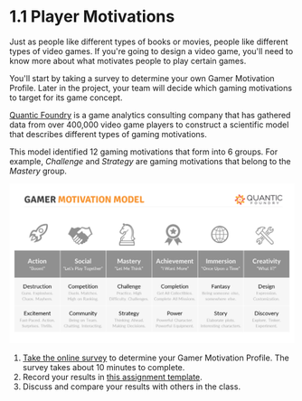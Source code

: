 # 1.1 Player Motivations

Just as people like different types of books or movies, people like different types of video games. If you're going to design a video game, you'll need to know more about what motivates people to play certain games.

You'll start by taking a survey to determine your own Gamer Motivation Profile. Later in the project, your team will decide which gaming motivations to target for its game concept.

[Quantic Foundry](http://quanticfoundry.com/) is a game analytics consulting company that has gathered data from over 400,000 video game players to construct a scientific model that describes different types of gaming motivations.

This model identified 12 gaming motivations that form into 6 groups. For example, _Challenge_ and _Strategy_ are gaming motivations that belong to the _Mastery_ group.

![](../assets/gamer-motivation-model.png)

1. [Take the online survey](https://apps.quanticfoundry.com/surveys/start/gamerprofile/) to determine your Gamer Motivation Profile. The survey takes about 10 minutes to complete.
2. Record your results in [this assignment template](https://drive.google.com/open?id=1QtWFyRvM4sgI5W1iHRpx-60IMaf7P4drH122iJjbMoc).
3. Discuss and compare your results with others in the class.

